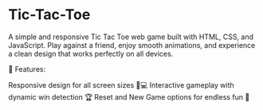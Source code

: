 # Tic-Tac-Toe

A simple and responsive Tic Tac Toe web game built with HTML, CSS, and JavaScript. Play against a friend, enjoy smooth animations, and experience a clean design that works perfectly on all devices.

🚀 Features:

Responsive design for all screen sizes 📱💻
Interactive gameplay with dynamic win detection 🏆
Reset and New Game options for endless fun 🔄